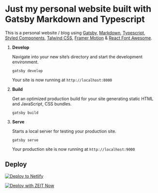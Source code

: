# Just my personal website built with Gatsby Markdown and Typescript 

This is a personal website / blog using [Gatsby](https://www.gatsbyjs.org/), [Markdown](https://www.markdownguide.org/), [Typescript](https://www.typescriptlang.org/), [Styled Components](https://styled-components.com/), [Talwind CSS](https://tailwindcss.com/), [Framer Motion](https://www.framer.com/motion/) & [React Font Awesome](https://github.com/FortAwesome/react-fontawesome/).

1.  **Develop**

    Navigate into your new site’s directory and start the development environment.

    ```shell
    gatsby develop
    ```

    Your site is now running at `http://localhost:8000`

2.  **Build**

    Get an optimized production build for your site generating static HTML and JavaScript, CSS bundles.

    ```shell
    gatsby build
    ```

3.  **Serve**

    Starts a local server for testing your production site.

    ```shell
    gatsby serve
    ```

    Your production site is now running at `http://localhost:9000`

## Deploy

[![Deploy to Netlify](https://www.netlify.com/img/deploy/button.svg)](https://app.netlify.com/start/deploy?repository=https://github.com/ricsirigu/ricsirigu.github.io)

[![Deploy with ZEIT Now](https://zeit.co/button)](https://zeit.co/import/project?template=https://github.com/ricsirigu/ricsirigu.github.io)
